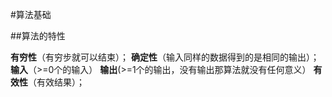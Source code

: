 #算法基础

##算法的特性

**有穷性**（有穷步就可以结束）；
**确定性**（输入同样的数据得到的是相同的输出）；
**输入**（>=0个的输入）
**输出**(>=1个的输出，没有输出那算法就没有任何意义）
**有效性**（有效结果）；